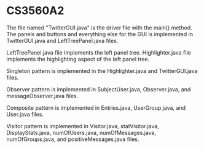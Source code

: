 # CS3560A2 
The file named "TwitterGUI.java" is the driver file with the main() method. The panels and buttons and everything else for the GUI is implemented in TwitterGUI.java and LeftTreePanel.java files.

LeftTreePanel.java file implements the left panel tree.
Highlighter.java file implements the highlighting aspect of the left panel tree.

Singleton pattern is implemented in the Highlighter.java and TwitterGUI.java files.

Observer pattern is implemented in SubjectUser.java, Observer.java, and messageObserver.java files.

Composite pattern is implemented in Entries.java, UserGroup.java, and User.java files.

Visitor pattern is implemented in Visitor.java, statVisitor.java, DisplayStats.java, numOfUsers.java, numOfMessages.java, numOfGroups.java, and positiveMessages.java files.

